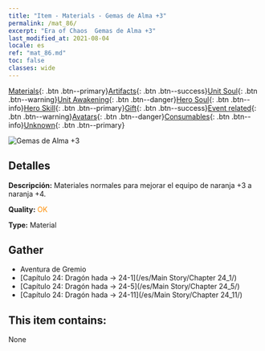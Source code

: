 ```yaml
---
title: "Item - Materials - Gemas de Alma +3"
permalink: /mat_86/
excerpt: "Era of Chaos  Gemas de Alma +3"
last_modified_at: 2021-08-04
locale: es
ref: "mat_86.md"
toc: false
classes: wide
---
```

 [Materials](/ItemsES/){: .btn .btn--primary}[Artifacts](/ItemsES/Artifacts/){: .btn .btn--success}[Unit Soul](/ItemsES/UnitSoul/){: .btn .btn--warning}[Unit Awakening](/ItemsES/UnitAwakening/){: .btn .btn--danger}[Hero Soul](/ItemsES/HeroSoul/){: .btn .btn--info}[Hero Skill](/ItemsES/HeroSkill/){: .btn .btn--primary}[Gift](/ItemsES/Gift/){: .btn .btn--success}[Event related](/ItemsES/Events/){: .btn .btn--warning}[Avatars](/ItemsES/Avatars/){: .btn .btn--danger}[Consumables](/ItemsES/Consumables/){: .btn .btn--info}[Unknown](/ItemsES/Unknown/){: .btn .btn--primary}

 ![Gemas de Alma +3](/images/t/i_cailiao_baoshi3.png)

## Detalles
 **Descripción:** Materiales normales para mejorar el equipo de naranja +3 a naranja +4.

 **Quality:** <span style="color: #FF8C00">OK</span>

 **Type:** Material

## Gather

*    Aventura de Gremio 
*    [Capítulo 24: Dragón hada -> 24-1](/es/Main Story/Chapter 24_1/) 
*    [Capítulo 24: Dragón hada -> 24-5](/es/Main Story/Chapter 24_5/) 
*    [Capítulo 24: Dragón hada -> 24-11](/es/Main Story/Chapter 24_11/) 

## This item contains:

  None

